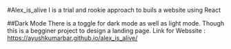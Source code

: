 #Alex_is_alive
I is a trial and rookie approach to buils a website using React


##Dark Mode
There is a toggle for dark mode as well as light mode.
Though this is a begginer project to design a landing page.
Link for Webssite : https://ayushkumarbar.github.io/alex_is_alive/
